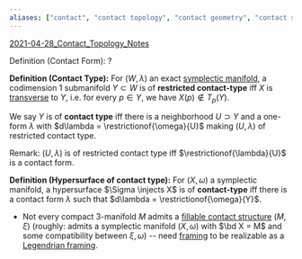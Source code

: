 ```yaml
---
aliases: ["contact", "contact topology", "contact geometry", "contact structure"]
---
```


[2021-04-28_Contact_Topology_Notes](../2021-04-28_Contact_Topology_Notes.md)

Definition (Contact Form):
?

**Definition (Contact Type):**
For $(W, \lambda)$ an exact [symplectic manifold](../symplectic.md), a codimension 1 submanifold $Y \subset W$ is of **restricted contact-type** iff $X$ is [transverse](transverse) to $Y$, i.e. for every $p\in Y$, we have $X(p) \not\in T_p(Y)$.

We say $Y$ is of **contact type** iff there is a neighborhood $U \supset Y$ and a one-form $\lambda$ with $d\lambda = \restrictionof{\omega}{U}$ making $(U, \lambda)$ of restricted contact type.

Remark:
$(U, \lambda)$ is of restricted contact type iff $\restrictionof{\lambda}{U}$ is a contact form.

**Definition (Hypersurface of contact type):**
For $(X, \omega)$ a symplectic manifold, a hypersurface $\Sigma \injects X$ is of **contact-type** iff there is a contact form $\lambda$ such that $d\lambda = \restrictionof{\omega}{Y}$.


- Not every compact 3-manifold $M$ admits a [fillable contact structure](fillable%20contact%20structure) $(M, \xi)$ (roughly: admits a symplectic manifold $(X, \omega)$ with $\bd X = M$ and some compatibility between $\xi, \omega$) -- need [framing](../framed.md) to be realizable as a [Legendrian framing](Legendrian%20framing).